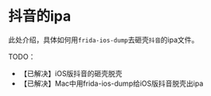 # 抖音的ipa

此处介绍，具体如何用`frida-ios-dump`去砸壳`抖音`的ipa文件。

TODO：

* 【已解决】iOS版抖音的砸壳脱壳
* 【已解决】Mac中用frida-ios-dump给iOS版抖音脱壳出ipa
